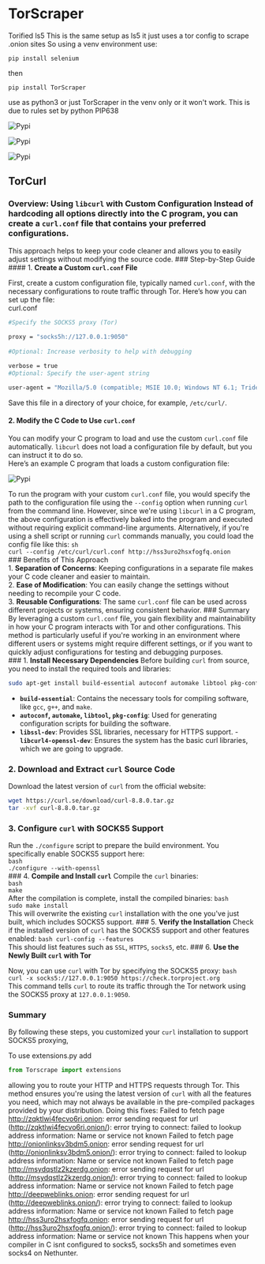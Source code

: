 # TorScraper
Torified ls5
This is the same setup as ls5 it just uses a tor config to scrape .onion sites
So using a venv environment use:

```
pip install selenium
```
then
```
pip install TorScraper
```
use as python3 or just TorScraper in the venv only or it won't work.
This is due to rules set by python PIP638

![Pypi](https://raw.githubusercontent.com/DeadmanXXXII/TorScraper/main/Screenshot_20250425-193512.png)

![Pypi](https://raw.githubusercontent.com/DeadmanXXXII/TorScraper/main/Screenshot_20250425-193341.png)

![Pypi](https://raw.githubusercontent.com/DeadmanXXXII/TorScraper/main/Screenshot_20250425-182436.png)





## TorCurl
### Overview: Using `libcurl` with Custom Configuration                                                                                                               Instead of hardcoding all options directly into the C program, you can create a `curl.conf` file that contains your preferred configurations.
This approach helps to keep your code cleaner and allows you to easily adjust settings without modifying the source code.                                                                                                                                ### Step-by-Step Guide
                                                                                   #### 1. **Create a Custom `curl.conf` File**

First, create a custom configuration file, typically named `curl.conf`, with the necessary configurations to route traffic through Tor. Here’s how you can set up the file:                                                                                                                                                                     
curl.conf                                                                            
```bash
#Specify the SOCKS5 proxy (Tor)
   
proxy = "socks5h://127.0.0.1:9050"
 
#Optional: Increase verbosity to help with debugging

verbose = true                                       
#Optional: Specify the user-agent string

user-agent = "Mozilla/5.0 (compatible; MSIE 10.0; Windows NT 6.1; Trident/6.0)"
```
                                                                   
Save this file in a directory of your choice, for example, `/etc/curl/`.           
#### 2. **Modify the C Code to Use `curl.conf`**                                   
You can modify your C program to load and use the custom `curl.conf` file automatically. `libcurl` does not load a configuration file by default, but you can instruct it to do so.                                                                      
Here’s an example C program that loads a custom configuration file:



![Pypi](https://raw.githubusercontent.com/DeadmanXXXII/TorScraper/main/Screenshot_20250425-221841.png)

To run the program with your custom `curl.conf` file, you would specify the path to the configuration file using the `--config` option when running `curl` from the command line. However, since we're using `libcurl` in a C program, the above configuration is effectively baked into the program and executed without requiring explicit command-line arguments.
                                                                                   Alternatively, if you're using a shell script or running `curl` commands manually, you could load the config file like this:                                                                                                                             ```sh                                                                              curl --config /etc/curl/curl.conf http://hss3uro2hsxfogfq.onion                    ```                                                                                                                                                                   ### Benefits of This Approach                                                                                                                                         
                                                                                   1. **Separation of Concerns**: Keeping configurations in a separate file makes your C code cleaner and easier to maintain.                                                                                                                              
                                                                                   2. **Ease of Modification**: You can easily change the settings without needing to recompile your C code.                                                                                                                                               
                                                                                   3. **Reusable Configurations**: The same `curl.conf` file can be used across different projects or systems, ensuring consistent behavior.
                                                                                   ### Summary                                                                                                                                                           By leveraging a custom `curl.conf` file, you gain flexibility and maintainability in how your C program interacts with Tor and other configurations. This method is particularly useful if you're working in an environment where different users or systems might require different settings, or if you want to quickly adjust configurations for testing and debugging purposes.                                                                                                                               
                                                                                   ### 1. **Install Necessary Dependencies**
                                                                                   Before building `curl` from source, you need to install the required tools and libraries:                                                                             
```bash                                                                            sudo apt-get update
sudo apt-get install build-essential autoconf automake libtool pkg-config libssl-dev libcurl4-openssl-dev
```                                                                                
- **`build-essential`**: Contains the necessary tools for compiling software, like `gcc`, `g++`, and `make`.
- **`autoconf`, `automake`, `libtool`, `pkg-config`**: Used for generating configuration scripts for building the software.
- **`libssl-dev`**: Provides SSL libraries, necessary for HTTPS support.           - **`libcurl4-openssl-dev`**: Ensures the system has the basic curl libraries, which we are going to upgrade.                                                         
### 2. **Download and Extract `curl` Source Code**                                 
Download the latest version of `curl` from the official website:                   
```bash
wget https://curl.se/download/curl-8.8.0.tar.gz
tar -xvf curl-8.8.0.tar.gz                                                         cd curl-8.8.0
```                                                                                
### 3. **Configure `curl` with SOCKS5 Support**                                    
Run the `./configure` script to prepare the build environment. You specifically enable SOCKS5 support here:                                                           
```bash                                                                            ./configure --with-openssl                                                         ```                                                                                                                                                                   ### 4. **Compile and Install `curl`**                                                                                                                                 Compile the `curl` binaries:                                                       
```bash                                                                            make                                                                               ```                                                                                                                                                                   After the compilation is complete, install the compiled binaries:                                                                                                     ```bash                                                                            sudo make install                                                                  ```                                                                                                                                                                   This will overwrite the existing `curl` installation with the one you've just built, which includes SOCKS5 support.
                                                                                   ### 5. **Verify the Installation**                                                                                                                                    Check if the installed version of `curl` has the SOCKS5 support and other features enabled:
                                                                                   ```bash
curl-config --features                                                             ```
                                                                                   This should list features such as `SSL`, `HTTPS`, `socks5`, etc.
                                                                                   ### 6. **Use the Newly Built `curl` with Tor**

Now, you can use `curl` with Tor by specifying the SOCKS5 proxy:
                                                                                   ```bash                                                                            curl -x socks5://127.0.0.1:9050 https://check.torproject.org                       ```
                                                                                   This command tells `curl` to route its traffic through the Tor network using the SOCKS5 proxy at `127.0.0.1:9050`.                                                    
### Summary                                                                        
By following these steps, you customized your `curl` installation to support SOCKS5 proxying, 

To use extensions.py add 
```python
from Torscrape import extensions
```


allowing you to route your HTTP and HTTPS requests through Tor.                    This method ensures you're using the latest version of `curl` with all the features you need, which may not always be
available in the pre-compiled packages provided by your distribution.
                                                                                   Doing this fixes:
                                                                                   Failed to fetch page http://zqktlwi4fecvo6ri.onion: error sending request for url (http://zqktlwi4fecvo6ri.onion/): error trying to connect: failed to lookup address information: Name or service not known
Failed to fetch page http://onionlinksv3bdm5.onion: error sending request for url (http://onionlinksv3bdm5.onion/): error trying to connect: failed to lookup address information: Name or service not known                                             Failed to fetch page http://msydqstlz2kzerdg.onion: error sending request for url (http://msydqstlz2kzerdg.onion/): error trying to connect: failed to lookup address information: Name or service not known                                             Failed to fetch page http://deepweblinks.onion: error sending request for url (http://deepweblinks.onion/): error trying to connect: failed to lookup address information: Name or service not known                                                     Failed to fetch page http://hss3uro2hsxfogfq.onion: error sending request for url (http://hss3uro2hsxfogfq.onion/): error trying to connect: failed to lookup address information: Name or service not known                                                                                                                                This happens when your compiler in C isnt configured to socks5, socks5h and sometimes even socks4 on Nethunter.                                                       
